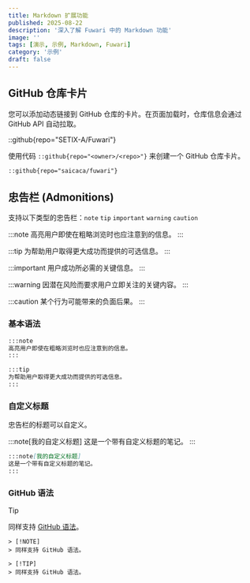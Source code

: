 ```yaml
---
title: Markdown 扩展功能
published: 2025-08-22
description: '深入了解 Fuwari 中的 Markdown 功能'
image: ''
tags: [演示, 示例, Markdown, Fuwari]
category: '示例'
draft: false 
---
```


## GitHub 仓库卡片
您可以添加动态链接到 GitHub 仓库的卡片。在页面加载时，仓库信息会通过 GitHub API 自动拉取。

::github{repo="SETIX-A/Fuwari"}

使用代码 `::github{repo="<owner>/<repo>"}` 来创建一个 GitHub 仓库卡片。

```markdown
::github{repo="saicaca/fuwari"}
```

## 忠告栏 (Admonitions)

支持以下类型的忠告栏：`note` `tip` `important` `warning` `caution`

:::note
高亮用户即使在粗略浏览时也应注意到的信息。
:::

:::tip
为帮助用户取得更大成功而提供的可选信息。
:::

:::important
用户成功所必需的关键信息。
:::

:::warning
因潜在风险而要求用户立即关注的关键内容。
:::

:::caution
某个行为可能带来的负面后果。
:::

### 基本语法

```markdown
:::note
高亮用户即使在粗略浏览时也应注意到的信息。
:::

:::tip
为帮助用户取得更大成功而提供的可选信息。
:::
```

### 自定义标题

忠告栏的标题可以自定义。

:::note[我的自定义标题]
这是一个带有自定义标题的笔记。
:::

```markdown
:::note[我的自定义标题]
这是一个带有自定义标题的笔记。
:::
```

### GitHub 语法

> [!TIP]
> 同样支持 [GitHub 语法](https://github.com/orgs/community/discussions/16925)。

```
> [!NOTE]
> 同样支持 GitHub 语法。

> [!TIP]
> 同样支持 GitHub 语法。
```
